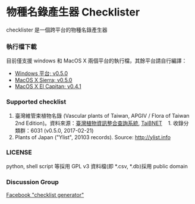 
物種名錄產生器 Checklister
====================

checklister 是一個跨平台的物種名錄產生器


### 執行檔下載

目前僅支援 windows 和 MacOS X 兩個平台的執行檔，其餘平台請自行編譯：

* [Windows 平台; v0.5.0](https://github.com/TaiBON/checklister/releases/download/v0.5.0/checklister.exe)
* [MacOS X Sierra; v0.5.0](https://github.com/TaiBON/checklister/releases/download/v0.5.0/checklister_v0.5.0_Sierra.dmg)
* [MacOS X El Capitan; v0.4.1](https://github.com/TaiBON/checklister/releases/download/v0.4.1/checklister_v0.4.1_El_Capitan.dmg)

### Supported checklist

1. 臺灣維管束植物名錄 (Vascular plants of Taiwan, APGIV / Flora of Taiwan 2nd Edition)。資料來源：[臺灣植物資訊整合查詢系統](http://tai2.ntu.edu.tw), [TaiBNET](http://taibnet.sinica.edu.tw)
    1. 收錄分類群：6031 (v0.5.0, 2017-02-21)
2. Plants of Japan ("Ylist", 20103 records). Source: http://ylist.info


### LICENSE
python, shell script 等採用 GPL v3
資料檔(即 *.csv, *.db)採用 public domain


### Discussion Group

[Facebook "checklist generator"](https://www.facebook.com/groups/1491667327794847/)
